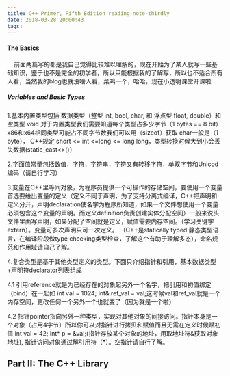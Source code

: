 ```yaml
---
title: C++ Primer, Fifth Edition reading-note-thirdly
date: 2018-03-28 20:00:43
tags:
---
```

#### The Basics
&nbsp;&nbsp;&nbsp;&nbsp;前面两篇写的都是我自己觉得比较难以理解的，现在开始为了某人就写一些基础知识，鉴于也不是完全的初学者，所以只能根据我的了解写，所以也不适合所有人看，当然我的blog也就没啥人看，菜鸡一个，哈哈，现在小透明课堂开课啦
##### Variables and Basic Types

1.基本内置类型包括 数据类型（整型 int, bool, char, 和 浮点型 float, double）和空类型 void
  对于内置类型我们需要知道每个类型占多少字节（1 bytes == 8 bit）x86和x64相同类型可能占不同字节数我们可以用（sizeof）获取
  char一般是（1 byte）， C++规定 short <= int <=long <= long long，类型转换时候大到小会丢失数据(static_cast<>()）

2.字面值常量包括数值，字符，字符串，字符又有转移字符，单双字节和Unicod编码（请自行学习）

3.变量在C++里等同对象，为程序员提供一个可操作的存储空间，要使用一个变量首选要给出变量的定义（定义不同于声明，为了支持分离式编译，C++把声明和定义分开，声明declaration使名字为程序所知道，如果一个文件想使用一个变量必须包含这个变量的声明。而定义definition负责创建实体分配空间）一般来说头文件里面写声明，如果分配了空间就是定义，赋值需要内存空间。（学习关键字extern）。变量可多次声明只可一次定义。
（C++是statically typed 静态类型语言，在编译阶段做type checking类型检查，了解这个有助于理解多态），命名规范和作用域请自己了解。

4.复合类型是基于其他类型定义的类型。下面只介绍指针和引用，基本数据类型+声明符[declarator](http://en.cppreference.com/w/cpp/language/declarations)列表组成

4.1 引用reference就是为已经存在的对象起另外一个名字，把引用和初值绑定（bind）在一起如 int val = 1024; int& ref_val = val;这时候val和ref_val就是一个内存空间，更改任何一个另外一个也就变了（因为就是一个啦）

4.2 指针pointer指向另外一种类型，实现对其他对象的间接访问。指针本身是一个对象（占用4字节）所以你可以对指针进行拷贝和赋值而且无需在定义时候赋初值 int val = 42; int* p = &val;(指针存放某个对象的地址，用取地址符&获取对象地址), 指针访问对象通过解引用符（*）。空指针请自行了解。


## Part II: The C++ Library